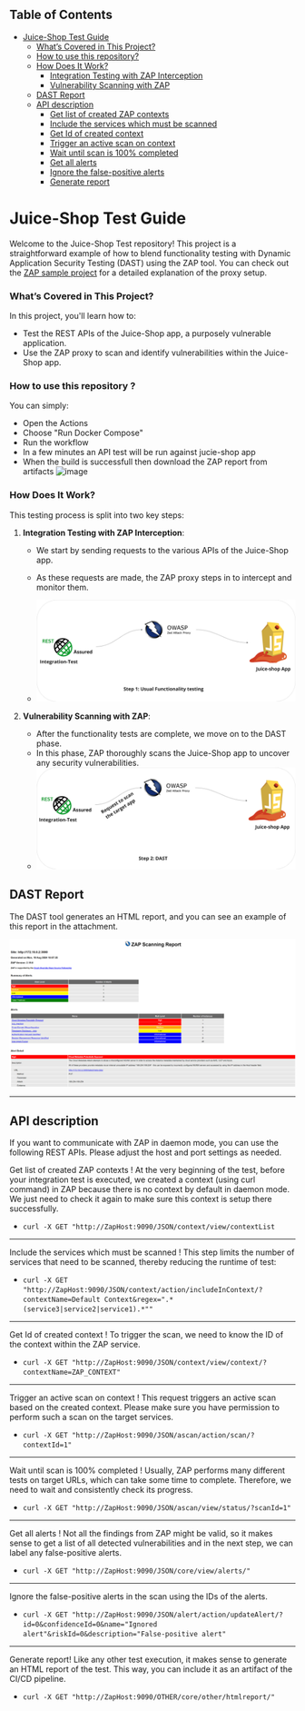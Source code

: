 ## Table of Contents

- [Juice-Shop Test Guide](#juice-shop-test-guide)
  - [What’s Covered in This Project?](#whats-covered-in-this-project)
  - [How to use this repository?](#how-to-use-this-repository)
  - [How Does It Work?](#how-does-it-work)
    - [Integration Testing with ZAP Interception](#integration-testing-with-zap-interception)
    - [Vulnerability Scanning with ZAP](#vulnerability-scanning-with-zap)
  - [DAST Report](#dast-report)
  - [API description](#api-description)
    - [Get list of created ZAP contexts](#get-list-of-created-zap-contexts)
    - [Include the services which must be scanned](#include-the-services-which-must-be-scanned)
    - [Get Id of created context](#get-id-of-created-context)
    - [Trigger an active scan on context](#trigger-an-active-scan-on-context)
    - [Wait until scan is 100% completed](#wait-until-scan-is-100-completed)
    - [Get all alerts](#get-all-alerts)
    - [Ignore the false-positive alerts](#ignore-the-false-positive-alerts)
    - [Generate report](#generate-report)


# Juice-Shop Test Guide

Welcome to the Juice-Shop Test repository! This project is a straightforward example of how to blend functionality testing with Dynamic Application Security Testing (DAST) using the ZAP tool. You can check out the [ZAP sample project](https://github.com/diconium/ZAP-sample-project) for a detailed explanation of the proxy setup.


### What’s Covered in This Project?

In this project, you'll learn how to:
- Test the REST APIs of the Juice-Shop app, a purposely vulnerable application.
- Use the ZAP proxy to scan and identify vulnerabilities within the Juice-Shop app.

### How to use this repository ?
You can simply:
- Open the Actions
- Choose "Run Docker Compose"
- Run the workflow
- In a few minutes an API test will be run against jucie-shop app
- When the build is successfull then download the ZAP report from artifacts
![image](https://github.com/user-attachments/assets/063a5098-183b-41e6-8778-e6cf2558bf24)
 

### How Does It Work?

This testing process is split into two key steps:

1. **Integration Testing with ZAP Interception**:
    - We start by sending requests to the various APIs of the Juice-Shop app.
    - As these requests are made, the ZAP proxy steps in to intercept and monitor them.

    - ![img.png](src/main/resources/readMe-images/img.png)

2. **Vulnerability Scanning with ZAP**:
    - After the functionality tests are complete, we move on to the DAST phase.
    - In this phase, ZAP thoroughly scans the Juice-Shop app to uncover any security vulnerabilities.
    - ![img_1.png](src/main/resources/readMe-images/img_1.png)


## DAST Report

The DAST tool generates an HTML report, and you can see an example of this report in the attachment.

![img_2.png](src/main/resources/readMe-images/img_2.png)

---
## API description 
If you want to communicate with ZAP in daemon mode, you can use the following REST APIs. Please adjust the host and port settings as needed.



Get list of created ZAP contexts ! At the very beginning of the test, before your integration test is executed, we created a context (using curl command) in ZAP because there is no context by default in daemon mode. We just need to check it again to make sure this context is setup there successfully.

- `curl -X GET "http://ZapHost:9090/JSON/context/view/contextList`

- --

Include the services which must be scanned ! This step limits the number of services that need to be scanned, thereby reducing the runtime of test:

- `curl -X GET "http://ZapHost:9090/JSON/context/action/includeInContext/?contextName=Default Context&regex=".*(service3|service2|service1).*""`

- --

Get Id of created context ! To trigger the scan, we need to know the ID of the context within the ZAP service.

- `curl -X GET "http://ZapHost:9090/JSON/context/view/context/?contextName=ZAP_CONTEXT"`

- --

Trigger an active scan on context ! This request triggers an active scan based on the created context. Please make sure you have permission to perform such a scan on the target services.

- `curl -X GET "http://ZapHost:9090/JSON/ascan/action/scan/?contextId=1"`

- --

Wait until scan is 100% completed ! Usually, ZAP performs many different tests on target URLs, which can take some time to complete. Therefore, we need to wait and consistently check its progress.

- `curl -X GET "http://ZapHost:9090/JSON/ascan/view/status/?scanId=1"`

- --

Get all alerts ! Not all the findings from ZAP might be valid, so it makes sense to get a list of all detected vulnerabilities and in the next step, we can label any false-positive alerts.

- `curl -X GET "http://ZapHost:9090/JSON/core/view/alerts/"`

- --

Ignore the false-positive alerts in the scan using the IDs of the alerts.

- `curl -X GET
"http://ZapHost:9090/JSON/alert/action/updateAlert/?id=0&confidenceId=0&name="Ignored alert"&riskId=0&description="False-positive alert"`

- --

Generate report! Like any other test execution, it makes sense to generate an HTML report of the test. This way, you can include it as an artifact of the CI/CD pipeline.

- `curl -X GET "http://ZapHost:9090/OTHER/core/other/htmlreport/"`
